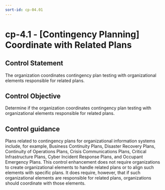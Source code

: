 ```yaml
---
sort-id: cp-04.01
---
```


# cp-4.1 - \[Contingency Planning\] Coordinate with Related Plans

## Control Statement

The organization coordinates contingency plan testing with organizational elements responsible for related plans.

## Control Objective

Determine if the organization coordinates contingency plan testing with organizational elements responsible for related plans.

## Control guidance

Plans related to contingency plans for organizational information systems include, for example, Business Continuity Plans, Disaster Recovery Plans, Continuity of Operations Plans, Crisis Communications Plans, Critical Infrastructure Plans, Cyber Incident Response Plans, and Occupant Emergency Plans. This control enhancement does not require organizations to create organizational elements to handle related plans or to align such elements with specific plans. It does require, however, that if such organizational elements are responsible for related plans, organizations should coordinate with those elements.
